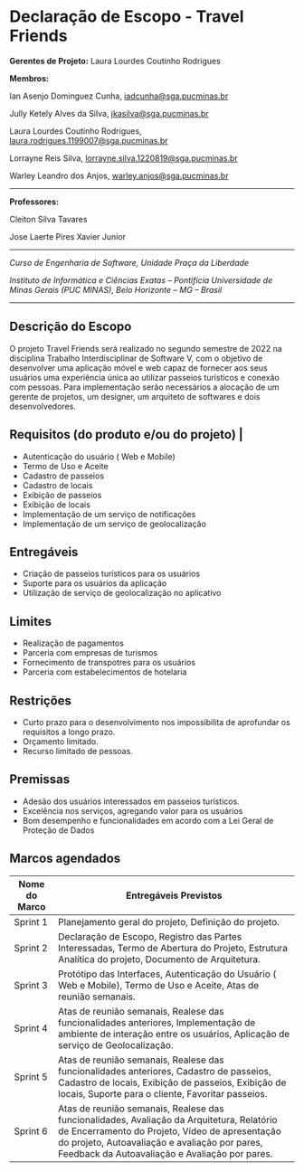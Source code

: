 # Declaração de Escopo - Travel Friends


**Gerentes de Projeto:** Laura Lourdes Coutinho Rodrigues

**Membros:**

Ian Asenjo Dominguez Cunha, iadcunha@sga.pucminas.br

Jully Ketely Alves da Silva, jkasilva@sga.pucminas.br

Laura Lourdes Coutinho Rodrigues, laura.rodrigues.1199007@sga.pucminas.br

Lorrayne Reis Silva, lorrayne.silva.1220819@sga.pucminas.br

Warley Leandro dos Anjos, warley.anjos@sga.pucminas.br

---

**Professores:**

Cleiton Silva Tavares

Jose Laerte Pires Xavier Junior

---

_Curso de Engenharia de Software, Unidade Praça da Liberdade_

_Instituto de Informática e Ciências Exatas – Pontifícia Universidade de Minas Gerais (PUC MINAS), Belo Horizonte – MG – Brasil_

---


## Descrição do Escopo
O projeto Travel Friends será realizado no segundo semestre de 2022 na disciplina Trabalho Interdisciplinar de Software V, com o objetivo de desenvolver uma aplicação móvel e web capaz de fornecer aos seus usuários uma experiência única ao utilizar passeios turísticos e conexão com pessoas.
Para implementação serão necessários a alocação de um gerente de projetos, um designer, um arquiteto de softwares e dois desenvolvedores.


## Requisitos (do produto e/ou do projeto) |
- Autenticação do usuário ( Web e Mobile)
- Termo de Uso e Aceite
- Cadastro de passeios
- Cadastro de locais
- Exibição de passeios
- Exibição de locais
- Implementação de um serviço de notificações
- Implementação de um serviço de geolocalização

## Entregáveis
- Criação de passeios turísticos para os usuários
- Suporte para os usuários da aplicação
- Utilização de serviço de geolocalização no aplicativo

## Limites
- Realização de pagamentos
- Parceria com empresas de turismos
- Fornecimento de transpotres para os usuários
- Parceria com estabelecimentos de hotelaria

## Restrições
- Curto prazo para o desenvolvimento nos impossibilita de aprofundar os requisitos a longo prazo.
- Orçamento limitado.
- Recurso limitado de pessoas.


## Premissas
- Adesão dos usuários interessados em passeios turísticos.
- Excelência nos serviços, agregando valor para os usuários
- Bom desempenho e funcionalidades em acordo com a Lei Geral de Proteção de Dados

## Marcos agendados

| Nome do Marco | Entregáveis Previstos |
| --- | --- |
|Sprint 1  |Planejamento geral do projeto, Definição do projeto.|
|Sprint 2  |Declaração de Escopo, Registro das Partes Interessadas, Termo de Abertura do Projeto, Estrutura Analítica do projeto, Documento de Arquitetura. |
|Sprint 3  |Protótipo das Interfaces, Autenticação do Usuário ( Web e Mobile), Termo de Uso e Aceite, Atas de reunião semanais. |
|Sprint 4  |Atas de reunião semanais, Realese das funcionalidades anteriores, Implementação de ambiente de interação entre os usuários, Aplicação de serviço de Geolocalização.|
|Sprint 5  |Atas de reunião semanais, Realese das funcionalidades anteriores, Cadastro de passeios, Cadastro de locais, Exibição de passeios, Exibição de locais, Suporte para o cliente, Favoritar passeios.|
|Sprint 6  |Atas de reunião semanais, Realese das funcionalidades, Avaliação da Arquitetura, Relatório de Encerramento do Projeto, Vídeo de apresentação do projeto, Autoavaliação e avaliação por pares, Feedback da Autoavaliação e Avaliação por pares.|

